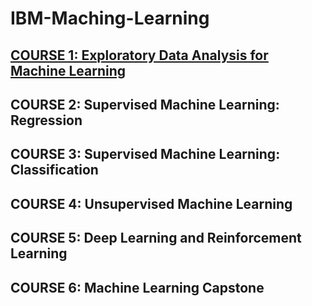 # IBM-Maching-Learning

## [COURSE 1: Exploratory Data Analysis for Machine Learning](https://github.com/chongna95/IBM-Maching-Learning/tree/main/Course%201:%20Exploratory%20Data%20Analysis%20for%20Machine%20Learning)
## COURSE 2: Supervised Machine Learning: Regression
## COURSE 3: Supervised Machine Learning: Classification
## COURSE 4: Unsupervised Machine Learning
## COURSE 5: Deep Learning and Reinforcement Learning
## COURSE 6: Machine Learning Capstone
